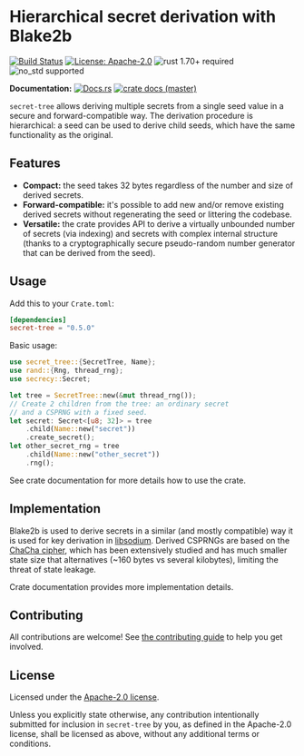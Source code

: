 # Hierarchical secret derivation with Blake2b

[![Build Status](https://github.com/slowli/secret-tree/workflows/CI/badge.svg?branch=master)](https://github.com/slowli/secret-tree/actions)
[![License: Apache-2.0](https://img.shields.io/github/license/slowli/secret-tree.svg)](https://github.com/slowli/secret-tree/blob/master/LICENSE)
![rust 1.70+ required](https://img.shields.io/badge/rust-1.70+-blue.svg)
![no_std supported](https://img.shields.io/badge/no__std-tested-green.svg)

**Documentation:** [![Docs.rs](https://docs.rs/secret-tree/badge.svg)](https://docs.rs/secret-tree/)
[![crate docs (master)](https://img.shields.io/badge/master-yellow.svg?label=docs)](https://slowli.github.io/secret-tree/secret_tree/) 

`secret-tree` allows deriving multiple secrets from a single seed value
in a secure and forward-compatible way.
The derivation procedure is hierarchical: a seed can be used to derive child seeds,
which have the same functionality as the original.

## Features

- **Compact:** the seed takes 32 bytes regardless of the number and size
  of derived secrets.
- **Forward-compatible:** it's possible to add new and/or remove
  existing derived secrets without regenerating the seed
  or littering the codebase.
- **Versatile:** the crate provides API to derive a virtually unbounded
  number of secrets (via indexing) and secrets with complex internal structure
  (thanks to a cryptographically secure pseudo-random number generator
  that can be derived from the seed).

## Usage

Add this to your `Crate.toml`:

```toml
[dependencies]
secret-tree = "0.5.0"
```

Basic usage:

```rust
use secret_tree::{SecretTree, Name};
use rand::{Rng, thread_rng};
use secrecy::Secret;

let tree = SecretTree::new(&mut thread_rng());
// Create 2 children from the tree: an ordinary secret
// and a CSPRNG with a fixed seed.
let secret: Secret<[u8; 32]> = tree
    .child(Name::new("secret"))
    .create_secret();
let other_secret_rng = tree
    .child(Name::new("other_secret"))
    .rng();
```

See crate documentation for more details how to use the crate.

## Implementation

Blake2b is used to derive secrets in a similar (and mostly compatible) way
it is used for key derivation in [libsodium]. Derived CSPRNGs are based
on the [ChaCha cipher], which has been extensively studied and has
much smaller state size that alternatives (~160 bytes vs several kilobytes),
limiting the threat of state leakage.

Crate documentation provides more implementation details.

## Contributing

All contributions are welcome! See [the contributing guide](CONTRIBUTING.md) to help
you get involved.

## License

Licensed under the [Apache-2.0 license](LICENSE).

Unless you explicitly state otherwise, any contribution intentionally submitted
for inclusion in `secret-tree` by you, as defined in the Apache-2.0 license,
shall be licensed as above, without any additional terms or conditions.

[libsodium]: https://download.libsodium.org/doc/key_derivation
[ChaCha cipher]: https://tools.ietf.org/html/rfc7539
